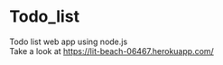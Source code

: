# Todo_list
Todo list web app using node.js <br>Take a look at https://lit-beach-06467.herokuapp.com/
